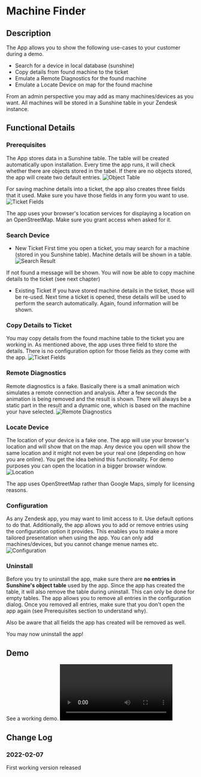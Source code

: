 # Machine Finder

## Description
The App allows you to show the following use-cases to your customer during a demo.

- Search for a device in local database (sunshine)
- Copy details from found machine to the ticket
- Emulate a Remote Diagnostics for the found machine
- Emulate a Locate Device on map for the found machine

From an admin perspective you may add as many machines/devices as you want. All machines will be stored in a Sunshine table in your Zendesk instance. 



## Functional Details

### Prerequisites
The App stores data in a Sunshine table. The table will be created automatically upon installation. Every time the app runs, it will check whether there are objects stored in the tabel. If there are no objects stored, the app will create two default entries. 
![Object Table](/Documentation/custom_objects.png?raw=true "Object Table")

For saving machine details into a ticket, the app also creates three fields that it used. Make sure you have those fields in any form you want to use.
![Ticket Fields](/Documentation/ticket_fields.png?raw=true "Ticket Fields")

The app uses your browser's location services for displaying a location on an OpenStreetMap. Make sure you grant access when asked for it.


### Search Device
* New Ticket
First time you open a ticket, you may search for a machine (stored in you Sunshine table). Machine details will be shown in a table.
![Search Result](/Documentation/search_result.png?raw=true "Search Result")

If not found a message will be shown. 
You will now be able to copy machine details to the ticket (see next chapter)

* Existing Ticket
If you have stored machine details in the ticket, those will be re-used. Next time a ticket is opened, these details will be used to perform the search automatically. Again, found information will be shown. 


### Copy Details to Ticket
You may copy details from the found machine table to the ticket you are working in. As mentioned above, the app uses three field to store the details. 
There is no configuration option for those fields as they come with the app.
![Ticket Fields](/Documentation/ticket_fields.png?raw=true "Ticket Fields")


### Remote Diagnostics
Remote diagnostics is a fake. Basically there is a small animation wich simulates a remote connection and analysis. After a few seconds the animation is being removed and the result is shown. There will always be a static part in the result and a dynamic one, which is based on the machine your have selected. 
![Remote Diagnostics](/Documentation/remote_diagnostics.png?raw=true "Remote Diagnostics")


### Locate Device
The location of your device is a fake one. The app will use your browser's location and will show that on the map. Any device you open will show the same location and it might not even be your real one (depending on how you are online). 
You get the idea behind this functionality. 
For demo purposes you can open the location in a bigger browser window.  
![Location](/Documentation/location_map.png?raw=true "Location")

The app uses OpenStreetMap rather than Google Maps, simply for licensing reasons.


### Configuration
As any Zendesk app, you may want to limit access to it. Use default options to do that.
Additionally, the app allows you to add or remove entries using the configuration option it provides. This enables you to make a more tailored presentation when using the app. You can only add machines/devices, but you cannot change menue names etc. 
![Configuration](/Documentation/configuration?raw=true "Configuration")


### Uninstall
Before you try to uninstall the app, make sure there are **no entries in Sunshine's object table** used by the app. Since the app has created the table, it will also remove the table during uninstall. This can only be done for empty tables.
The app allows you to remove all entries in the configuration dialog. Once you removed all entries, make sure that you don't open the app again (see Prerequisites section to understand why).

Also be aware that all fields the app has created will be removed as well. 

You may now uninstall the app!



## Demo
See a working demo.
![Demo](/Documentation/demo.mp4?raw=true "Demo")


## Change Log

### 2022-02-07
First working version released

